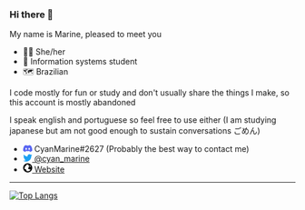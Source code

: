 ### Hi there 👋
My name is Marine, pleased to meet you

- 👸🏽 She/her
- 🏫 Information systems student
- 🗺️ Brazilian

I code mostly for fun or study and don't usually share the things I make, so this account is mostly abandoned

I speak english and portuguese so feel free to use either
(I am studying japanese but am not good enough to sustain conversations ごめん)


- <img src="https://raw.githubusercontent.com/PrincessCyanMarine/PrincessCyanMarine/main/assets/discord.png" alt="Discord username" title="Discord username" width=16px;> CyanMarine#2627 (Probably the best way to contact me)
- [<img src="https://raw.githubusercontent.com/PrincessCyanMarine/PrincessCyanMarine/main/assets/twitter.png" alt="Twitter" title="Twitter" width=16px;> @cyan_marine][Twitter]
- [<img src="https://raw.githubusercontent.com/iconic/open-iconic/master/svg/globe.svg" alt="Website" title="Website" width=16px;> Website][Website]


<!-- [<img src="" alt="" title="" width=16px;> ][] -->


----


[![Top Langs](https://github-readme-stats.vercel.app/api/top-langs/?username=PrincessCyanMarine&theme=nightowl&hide_border=true&layout=compact)](https://github.com/anuraghazra/github-readme-stats)


[Twitter]: https://twitter.com/cyan_marine
[Website]: https://cyanmarine.net/